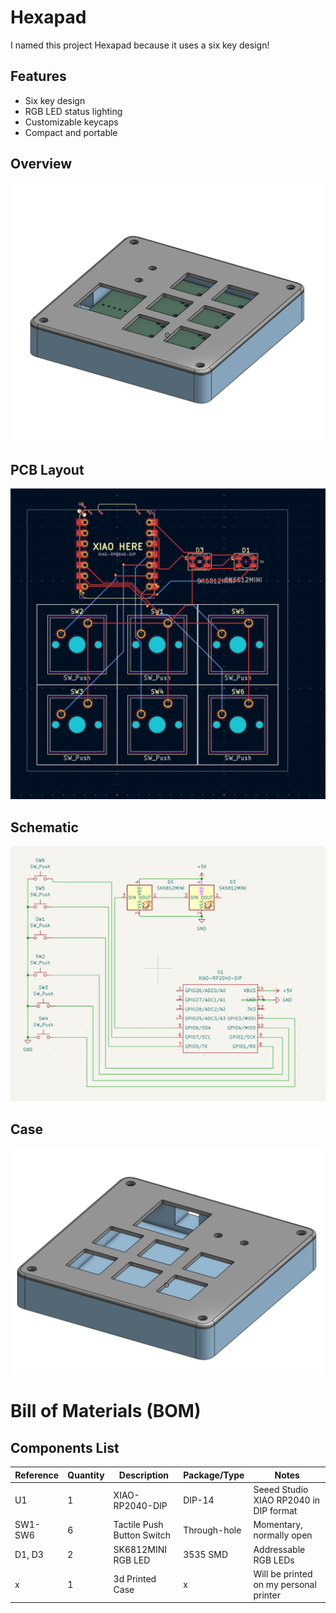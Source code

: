 # Hexapad
I named this project Hexapad because it uses a six key design!

## Features
- Six key design
- RGB LED status lighting
- Customizable keycaps
- Compact and portable

## Overview
![Overall View](assets/overall.png)

## PCB Layout
![PCB Layout](assets/pcb.png)

## Schematic
![Schematic](assets/schematic.png)

## Case
![Case](assets/case.png)

# Bill of Materials (BOM)
## Components List

| Reference | Quantity | Description | Package/Type | Notes |
|-----------|----------|-------------|--------------|-------|
| U1 | 1 | XIAO-RP2040-DIP | DIP-14 | Seeed Studio XIAO RP2040 in DIP format |
| SW1-SW6 | 6 | Tactile Push Button Switch | Through-hole | Momentary, normally open |
| D1, D3 | 2 | SK6812MINI RGB LED | 3535 SMD | Addressable RGB LEDs |
| x | 1 | 3d Printed Case | x | Will be printed on my personal printer |
